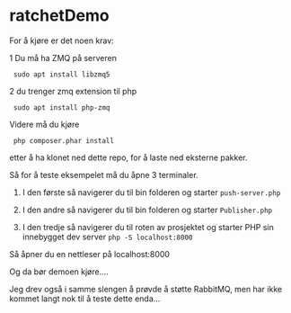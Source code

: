 # ratchetDemo

For å kjøre er det noen krav:

1 Du må ha ZMQ på serveren

~~~~
 sudo apt install libzmq5
~~~~

2 du trenger zmq extension til php


~~~~
 sudo apt install php-zmq
~~~~

Videre må du kjøre 

~~~~
 php composer.phar install
~~~~

etter å ha klonet ned dette repo, for å laste ned eksterne pakker.


Så for å teste eksempelet må du åpne 3 terminaler.
1. I den første så navigerer du til bin folderen og starter `push-server.php`

2. I den andre så navigerer du til bin folderen og starter `Publisher.php`

3. I den tredje så navigerer du til roten av prosjektet og starter PHP sin innebygget dev server `php -S localhost:8000`

Så åpner du en nettleser på localhost:8000 


Og da bør demoen kjøre....


Jeg drev også i samme slengen å prøvde å støtte RabbitMQ, men har ikke kommet langt nok til å teste dette enda...


